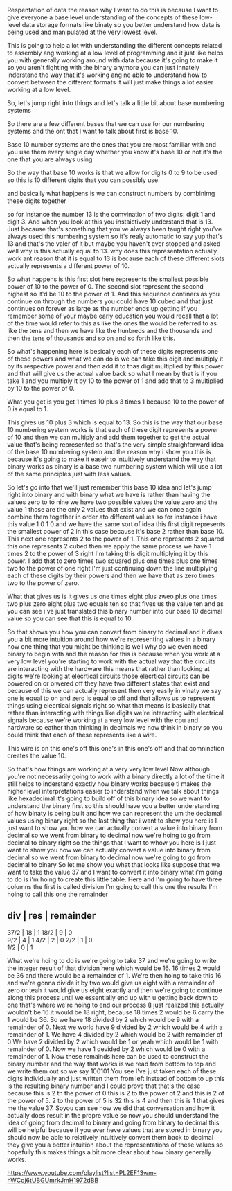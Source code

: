 Respentation of data the reason why I want to do this is because I want to give everyone a base level understanding of the concepts of these low-level data storage formats like binaty so you better understand how data is being used and manipulated at the very lowest level.

This is going to help a lot with understanding the different concepts related to assembly ang working at a low level of programming and it just like helps you with generally working around with data because it's going to make it so you aren't fighting with the binary anymore you can just innately inderstand the way that it's working ang ne able to understand how to convert between the different formats it will just make things a lot easier working at a low level.

So, let's jump right into things and let's talk a little bit about base numbering systems 

So there are a few different bases that we can use for our numbering systems and the ont that I want to talk about first is base 10.

Base 10 number systems are the ones that you are most familiar with and you use them every single day whether you know it's base 10 or not it's the one that you are always using

So the way that base 10 works is that we allow for digits 0 to 9 to be used so this is 10 different digits that you can possibly use.

and basically what hapjpens is we can construct numbers by combinimg these digits together 

so for instance the number 13 is the comvination of two digits: digit 1 and digit 3. And when you look at this you instaictively understand that is 13. Just because that's something that you've always been taught right you've always used this numbering system so it's realy automatic to say yup that's 13 and that's the valer of it but maybe you haven't ever stopped and asked well why is this actually equal to 13. why does this representation actually work ant reason that it is equal to 13 is because each of these different slots actually represents a different power of 10.

So what happens is this first slot here represents the smallest possible power of 10 to the power of 0. The second slot represent the second highest so it'd be 10 to the power of 1. And this sequence continers as you continue on through the numbers you could have 10 cubed and that just continues on forever as large as the number ends up getting if you remember some of your maybe early education you would recall that a lot of the time would refer to this as like the ones the would be referred to as like the tens and then we have like the hunbreds and the thousands and then the tens of thousands and so on and so forth like this.

So what's happening here is besically each of these digits represents one of these powers and what we can do is we can take this digit and multiply it by its respective power and then add it to thas digit multiplied by this power and that will give us the actual value back so what I mean by that is if you take 1 and you multiply it by 10 to the power of 1 and add that to 3 multiplied by 10 to the power of 0. 

What you get is you get 1 times 10 plus 3 times 1 because 10 to the power of 0 is equal to 1.

This gives us 10 plus 3 which is equal to 13. So this is the way that our base 10 numbering system works is that each of these digit represents a power of 10 and then we can multiply and add them together to get the actual value that's being represented so that's the very simple straighforward idea of the base 10 numbering system and the reason why i show you this is because it's going to make it easeir to intuitively understand the way that binary works as binary is a base two numbering system which will use a lot of the same principles just with less values.

So let's go into that we'll just remember this base 10 idea and let's jump right into binary and with binary what we have is rather than having the values zero to to nine we have two possible values the value zero and the value 1 those are the only 2 values that exist and we can once again combine them together in order ato different values so for instance i have this value 1 0 1 0 and we have the same sort of idea this first digit represents the smallest power of 2 in this case because it's base 2 rather than base 10. This next one represents 2 to the power of 1. This one represents 2 squared this one represents 2 cubed then we apply the same process we have 1 times 2 to the power of 3 right I'm taking this digit multiplying it by this power. I add that to zero times two squared plus one times plus one times two to the power of one right I'm just continuing down the line multiplying each of these digits by their powers and then we have that as zero times two to the power of zero.

What that gives us is it gives us one times eight plus zweo plus one times two plus zero eight plus two equals ten so that fives us the value ten and as you can see i've just translated this binary number into our base 10 decimal value so you can see that this is equal to 10.

So that shows you how you can convert from binary to decimal and it dives you a bit more intuition around how we're representing values in a binary now one thing that you might be thinking is well why do we even need binary to begin with and the reason for this is because when you work at a very low level you're starting to work with the actual way that the circuits are interacting with the hardware this means that rather than looking at digits we're looking at elecrtical circuits those elecrtical circuits can be powered on or oiwered off they have two different states that exist and because of this we can actually represent then very easily in vinaty we say one is equal to on and zero is equal to off and that allows us to represent things using elecrtical signals right so what that means is basically that rather than interacting with things like digits we're interacting with electrical signals because we're working at a very low level with the cpu and hardware so eather than thinking in decimals we now think in binary so you could think that each of these represents like a wire.

This wire is on this one's off this one's in this one's off and that comnination creates the value 10. 

So that's how things are working at a very very low level 
Now although you're not necessarily going to work with a binary directly a lot of the time it still helps to inderstand exactly how binary works because ti makes the higher level interpretations easier to inderstand when we talk about things like hexadecimal it's going to build off of this binary idea so we want to understand the binary first so this should have you a better understanding of how binaty is being built and how we can represent the um the deciamal values using binary right so the last thing that i want to show you here is I just want to show you how we can actually convert a value into binary from decimal so we went from binary to decimal now we're hoing to go from decimal to binary right so the things that I want to whow you here is I just want to show you how we can actually convert a value into binary from decimal so we went from binary to decimal now we're going to go from decimal to binary
So let me show you what that looks like suppose that we want to take the value 37 and I want to convert it into binary what i'm going to do is i'm hoing to create this little table. Here and I'm going to have three columns the first is called division I'm going to call this one the results I'm hoing to call this one the remainder 

 div  | res | remainder
------------------------
 37/2 |  18 | 1
 18/2 |  9  | 0     
  9/2 |  4  | 1 
  4/2 |  2  | 0
  2/2 |  1  | 0   
  1/2 |  0  | 1

What we're hoing to do is we're going to take 37 and we're going to write the integer result of that division here which would be 16.
16 times 2 would be 36 and there would be a remainder of 1.
We're then hoing to take this 16 and we're gonna divide it by two would give us eight with a remainder of zero or teah it would give us eight exactly and then we're going to continue along this process until we essentially end up with u getting back down to one that's where we're hoing to end our process (I just realized this actually wouldn't be 16 it would be 18 right, because 18 times 2 would be 6 carry the 1 would be 36.
So we have 18 divided by 2 which would be 9 with a remainder of 0.
Next we world have 9 divided by 2 which would be 4 with a remainder of 1.
We have 4 divided by 2 which would be 2 with remainder of 0
We have 2 divided by 2 which would be 1 or yeah which would be 1 with remainder of 0. 
Now we have 1 devided by 2 which would be 0 with a remainder of 1.
Now these remainds here can be used to construct the binary number and the way that works is we read from bottom to top and we write them out so we say 100101
You see I've just taken each of these digits individually and just written them from left instead of bottom to up this is the resulting binary number and I could prove that that's the case because this is 2 th the power of 0 this is 2 to the power of 2 and this is 2 of the power of 5. 2 to the power of 5 is 32 this is 4 and then this is 1 that gives me the value 37.
Soyou can see how we did that conversation and how it actually does result in the propre value so now you should understand the idea of going from decimal to binary and going from binary to decimal this will be helpful because if you ever heve values that are stored in binary you should now be able to relatively intuitively convert them back to decimal they give you a better intuition about the representations of these values 
so hopefully this makes things a bit more clear about how binary generally works.

https://www.youtube.com/playlist?list=PL2EF13wm-hWCoj6tUBGUmrkJmH1972dBB